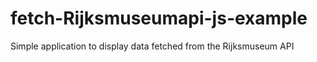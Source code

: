 # fetch-Rijksmuseumapi-js-example
Simple application to display data fetched from the Rijksmuseum API
